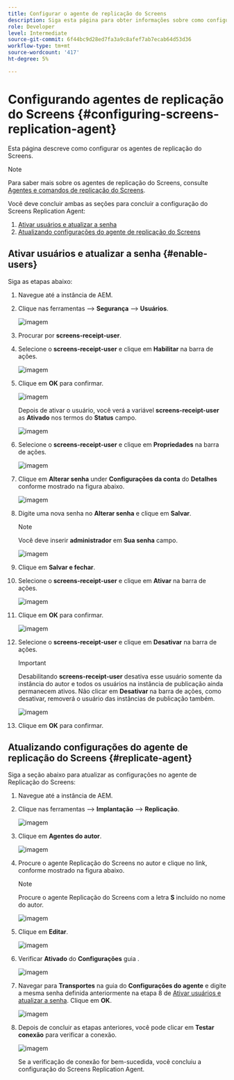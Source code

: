 ```yaml
---
title: Configurar o agente de replicação do Screens
description: Siga esta página para obter informações sobre como configurar o Screens Replication Agent.
role: Developer
level: Intermediate
source-git-commit: 6f44bc9d28ed7fa3a9c8afef7ab7ecab64d53d36
workflow-type: tm+mt
source-wordcount: '417'
ht-degree: 5%

---
```



# Configurando agentes de replicação do Screens {#configuring-screens-replication-agent}

Esta página descreve como configurar os agentes de replicação do Screens.

>[!NOTE]
>Para saber mais sobre os agentes de replicação do Screens, consulte [Agentes e comandos de replicação do Screens](https://experienceleague.adobe.com/docs/experience-manager-screens/user-guide/administering/author-publish/author-publish-architecture-overview.html?lang=en#screens-replication-agents-and-commands).

Você deve concluir ambas as seções para concluir a configuração do Screens Replication Agent:

1. [Ativar usuários e atualizar a senha](#enable-users)
1. [Atualizando configurações do agente de replicação do Screens](#replicate-agent)

## Ativar usuários e atualizar a senha {#enable-users}

Siga as etapas abaixo:

1. Navegue até a instância de AEM.

1. Clique nas ferramentas —> **Segurança** —> **Usuários**.

   ![imagem](/help/user-guide/assets/screens-replication/screens-replication1.png)

1. Procurar por **screens-receipt-user**.

1. Selecione o **screens-receipt-user** e clique em **Habilitar** na barra de ações.

   ![imagem](/help/user-guide/assets/screens-replication/screens-replication2.png)

1. Clique em **OK** para confirmar.

   ![imagem](/help/user-guide/assets/screens-replication/screens-replication3.png)

   Depois de ativar o usuário, você verá a variável **screens-receipt-user** as **Ativado** nos termos do **Status** campo.

   ![imagem](/help/user-guide/assets/screens-replication/screens-replication4.png)

1. Selecione o **screens-receipt-user** e clique em **Propriedades** na barra de ações.

   ![imagem](/help/user-guide/assets/screens-replication/screens-replication5.png)

1. Clique em **Alterar senha** under **Configurações da conta** do **Detalhes** conforme mostrado na figura abaixo.

   ![imagem](/help/user-guide/assets/screens-replication/screens-replication6.png)

1. Digite uma nova senha no **Alterar senha** e clique em **Salvar**.

   >[!NOTE]
   >Você deve inserir **administrador** em **Sua senha** campo.

   ![imagem](/help/user-guide/assets/screens-replication/screens-replication7.png)

1. Clique em **Salvar e fechar**.

1. Selecione o **screens-receipt-user** e clique em **Ativar** na barra de ações.

   ![imagem](/help/user-guide/assets/screens-replication/screens-replication8.png)

1. Clique em **OK** para confirmar.

   ![imagem](/help/user-guide/assets/screens-replication/screens-replication9.png)

1. Selecione o **screens-receipt-user** e clique em **Desativar** na barra de ações.

   >[!IMPORTANT]
   > Desabilitando **screens-receipt-user** desativa esse usuário somente da instância do autor e todos os usuários na instância de publicação ainda permanecem ativos. Não clicar em **Desativar** na barra de ações, como desativar, removerá o usuário das instâncias de publicação também.

   ![imagem](/help/user-guide/assets/screens-replication/screens-replication10.png)

1. Clique em **OK** para confirmar.

## Atualizando configurações do agente de replicação do Screens {#replicate-agent}

Siga a seção abaixo para atualizar as configurações no agente de Replicação do Screens:

1. Navegue até a instância de AEM.

1. Clique nas ferramentas —> **Implantação** —> **Replicação**.

   ![imagem](/help/user-guide/assets/screens-replication/screens-replication1a.png)

1. Clique em **Agentes do autor**.

   ![imagem](/help/user-guide/assets/screens-replication/screens-replication1b.png)

1. Procure o agente Replicação do Screens no autor e clique no link, conforme mostrado na figura abaixo.

   >[!NOTE]
   >Procure o agente Replicação do Screens com a letra **S** incluído no nome do autor.

   ![imagem](/help/user-guide/assets/screens-replication/screens-replication1c.png)

1. Clique em **Editar**.

   ![imagem](/help/user-guide/assets/screens-replication/screens-replication1d.png)

1. Verificar **Ativado** do **Configurações** guia .

   ![imagem](/help/user-guide/assets/screens-replication/screens-replication1e.png)

1. Navegar para **Transportes** na guia do **Configurações do agente** e digite a mesma senha definida anteriormente na etapa 8 de [Ativar usuários e atualizar a senha](#enable-users). Clique em **OK**.

   ![imagem](/help/user-guide/assets/screens-replication/screens-replication1f.png)

1. Depois de concluir as etapas anteriores, você pode clicar em **Testar conexão** para verificar a conexão.

   ![imagem](/help/user-guide/assets/screens-replication/screens-replication1g.png)

   Se a verificação de conexão for bem-sucedida, você concluiu a configuração do Screens Replication Agent.